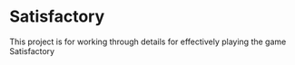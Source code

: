 # Satisfactory

This project is for working through details for effectively playing the game Satisfactory

